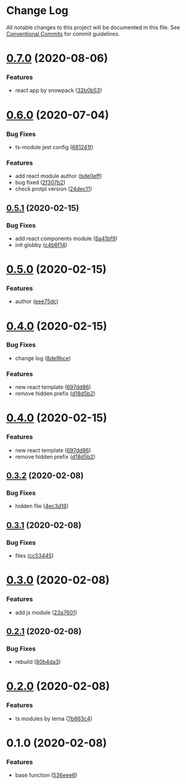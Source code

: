 # Change Log

All notable changes to this project will be documented in this file.
See [Conventional Commits](https://conventionalcommits.org) for commit guidelines.

# [0.7.0](https://github.com/echosoar/protpl/compare/v0.6.0...v0.7.0) (2020-08-06)


### Features

* react app by snowpack ([32b0b53](https://github.com/echosoar/protpl/commit/32b0b53878d53292741c61d65bd5d7d8342522f9))





# [0.6.0](https://github.com/echosoar/protpl/compare/v0.5.1...v0.6.0) (2020-07-04)


### Bug Fixes

* ts-module jest config ([681241f](https://github.com/echosoar/protpl/commit/681241f54b06d3f785fc1c0770dd69f010165bfc))


### Features

* add react module author ([bde0eff](https://github.com/echosoar/protpl/commit/bde0effb148c4a82f7eb242e87a9a400c7588f71))
* bug fixed ([2f307b2](https://github.com/echosoar/protpl/commit/2f307b26c8c8283a25b99e05941194f85e94266c))
* check protpl version ([24dec11](https://github.com/echosoar/protpl/commit/24dec11ec16add98a1630563654742daa2ce7d91))





## [0.5.1](https://github.com/echosoar/protpl/compare/v0.5.0...v0.5.1) (2020-02-15)


### Bug Fixes

* add react components module ([6a41bf9](https://github.com/echosoar/protpl/commit/6a41bf95c3e3d1554f17e469927ac8ad5a7abab4))
* init globby ([c4b6f14](https://github.com/echosoar/protpl/commit/c4b6f14969874d1c9098ac8114a716581d1a62ad))





# [0.5.0](https://github.com/echosoar/protpl/compare/v0.4.0...v0.5.0) (2020-02-15)


### Features

* author ([eee75dc](https://github.com/echosoar/protpl/commit/eee75dc1eaa37fb6ffc63516b0ab47a321a957ff))





# [0.4.0](https://github.com/echosoar/protpl/compare/v0.3.2...v0.4.0) (2020-02-15)


### Bug Fixes

* change log ([8de9bce](https://github.com/echosoar/protpl/commit/8de9bcedc9a26783161f7c83b0009a6dca260b70))


### Features

* new react template ([697dd86](https://github.com/echosoar/protpl/commit/697dd86d872456b806f6290036b0e5f4967526ad))
* remove hidden prefix ([d18d5b2](https://github.com/echosoar/protpl/commit/d18d5b293d2fd9a351e590ce6f0809f95e05c206))





# [0.4.0](https://github.com/echosoar/protpl/compare/v0.3.2...v0.4.0) (2020-02-15)


### Features

* new react template ([697dd86](https://github.com/echosoar/protpl/commit/697dd86d872456b806f6290036b0e5f4967526ad))
* remove hidden prefix ([d18d5b2](https://github.com/echosoar/protpl/commit/d18d5b293d2fd9a351e590ce6f0809f95e05c206))





## [0.3.2](https://github.com/echosoar/protpl/compare/v0.3.1...v0.3.2) (2020-02-08)


### Bug Fixes

* hidden file ([4ec3d18](https://github.com/echosoar/protpl/commit/4ec3d18d4c005ab2c71bf823ac1b11a0872d1a73))





## [0.3.1](https://github.com/echosoar/protpl/compare/v0.3.0...v0.3.1) (2020-02-08)


### Bug Fixes

* files ([cc53445](https://github.com/echosoar/protpl/commit/cc53445d78b9707d904806632d2c2e5307761fff))





# [0.3.0](https://github.com/echosoar/protpl/compare/v0.2.1...v0.3.0) (2020-02-08)


### Features

* add js module ([23a7601](https://github.com/echosoar/protpl/commit/23a76016a8ea3dff5f68d6e8ef7d350ea761290c))





## [0.2.1](https://github.com/echosoar/protpl/compare/v0.2.0...v0.2.1) (2020-02-08)


### Bug Fixes

* rebuild ([80b4da3](https://github.com/echosoar/protpl/commit/80b4da3c29a0b8cbfdc8ad3753d56566e224f858))





# [0.2.0](https://github.com/echosoar/protpl/compare/v0.1.0...v0.2.0) (2020-02-08)


### Features

* ts modules by lerna ([7b863c4](https://github.com/echosoar/protpl/commit/7b863c4f81d3a34fe7b1c7fed399dd71cf878c11))





# 0.1.0 (2020-02-08)


### Features

* base function ([536eee6](https://github.com/echosoar/protpl/commit/536eee6a4b624a5779c6b98a9ecf062e83f7386b))
